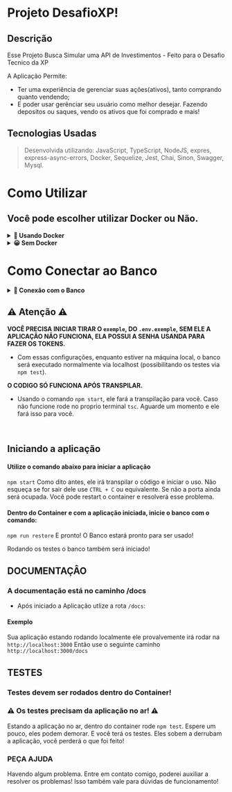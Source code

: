 # Projeto DesafioXP!

## Descrição
Esse Projeto Busca Simular uma API de Investimentos - Feito para o Desafio Tecnico da XP
 
A Aplicação Permite:

-  Ter uma experiência de gerenciar suas ações(ativos), tanto comprando quanto vendendo;
-  E poder usar gerênciar seu usuário como melhor desejar. Fazendo depositos ou saques, vendo os ativos que foi comprado e mais!

## Tecnologias Usadas

> Desenvolvida utilizando: JavaScript, TypeScript, NodeJS, expres, express-async-errors, Docker, Sequelize, Jest, Chai, Sinon, Swagger, Mysql.

# Como Utilizar

## Você pode escolher utilizar Docker ou Não.

<details>
  <summary><strong>🐳 Usando Docker</strong></summary><br />
 
  > Rode os serviços `node` e `mysql` com o comando `docker-compose up -d`.
  - Lembre-se de parar o `mysql` se estiver usando localmente na porta padrão (`3306`), ou adapte, caso queria fazer uso da aplicação em containers;
  - Esses serviços irão inicializar um container chamado `projeto-xp`;
  - A partir daqui você pode rodar o container `projeto-xp` via CLI ou abri-lo no VS Code.

  > Use o comando `docker exec -it projeto-xp bash`.
  - Ele te dará acesso ao terminal interativo do container criado pelo docker compose, que está rodando em segundo plano.

  > Instale as dependências [**Caso existam**] com `npm install`
  <br />
  
  ### :warning: Atenção :warning:
  - É de suma importância que você *desabilite* o MYSQL no seu computador antes de rodar a aplicação. Pois eles usaram a mesma porta.
  No Windows você pode fazer pelos *serviços*, parando o MYSQL por lá
  
  ### :warning: **IMPORTANTE!** :warning:
  - Não mude as portas, isso pode fazer com que você não consiga conectar no banco!
</details>

<details>
  <summary><strong>😀 Sem Docker </strong></summary><br />
 
  > Instale as dependências [**Caso existam**] com `npm install`
  Use variaveis de ambiente para configurar, você achará um arquivo na raiz chamado `.env.exemple`. Retire o 'exemple'. 
  Ele estará configurado para funcionar com o banco

  ✨ **Dica:** Para rodar o projeto desta forma, obrigatoriamente você deve ter o `node` instalado em seu computador.

  <br />
</details>

# Como Conectar ao Banco

<details>
  <summary><strong>🎲 Conexão com o Banco</strong></summary><br />

## Crie o Banco

:warning: **IMPORTANTE!**
**A senha do Banco é password**

```javascript
#Não se esqueça de configurar suas variáveis de ambiente aqui na configuração

    DB_USER=root
    DB_PASSWORD=password
    DB_HOST=localhost
    SECRET_PASSWORD=senhaMuitoSecreta
```

#### Comando para subir o Banco
O Banco é iniciado usando o comando `npm run restore` no terminal!
</details>

## :warning: Atenção :warning:

**VOCÊ PRECISA INICIAR TIRAR O `exemple`, DO `.env.exemple`, SEM ELE A APLICAÇÃO NÃO FUNCIONA, ELA POSSUI A SENHA USANDA PARA FAZER OS TOKENS.**
- Com essas configurações, enquanto estiver na máquina local, o banco será executado normalmente via localhost (possibilitando os testes via `npm test`).
  <br />
  
**O CODIGO SÓ FUNCIONA APÓS TRANSPILAR.**
- Usando o comando `npm start`, ele fará a transpilação para você. Caso não funcione rode no proprio terminal `tsc`. Aguarde um momento e ele fará isso para você.

  <br />

## Iniciando a aplicação

#### Utilize o comando abaixo para iniciar a aplicação
`npm start`
Como dito antes, ele irá transpilar o código e iniciar o uso. Não esqueça se for sair dele use `CTRL + C` ou equivalente. Se não a porta ainda será ocupada.
Você pode restart o container e resolverá esse problema.

#### Dentro do Container e com a aplicação iniciada, inicie o banco com o comando:
`npm run restore`
E pronto! O Banco estará pronto para ser usado!

Rodando os testes o banco também será iniciado!
 <br />


## DOCUMENTAÇÂO

### A documentação está no caminho /docs

 - Após iniciado a Aplicação utlize a rota `/docs`:
 #### Exemplo
 
 Sua aplicação estando rodando localmente ele provalvemente irá rodar na `http://localhost:3000`
 Então use o seguinte caminho `http://localhost:3000/docs`

## TESTES

### Testes devem ser rodados dentro do Container!

### :warning: Os testes precisam da aplicação no ar! :warning:
Estando a aplicação no ar, dentro do container rode `npm test`. Espere um pouco, eles podem demorar. E você terá os testes.
Eles sobem a derrubam a aplicação, você perderá o que foi feito!

### PEÇA AJUDA
Havendo algum problema. Entre em contato comigo, poderei auxiliar a resolver os problemas!
Isso também vale para dúvidas de funcionamento!
